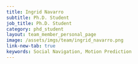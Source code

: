 ```yaml
---
title: Ingrid Navarro
subtitle: Ph.D. Student
job_title: Ph.D. Student
category: phd_student
layout: team_member_personal_page
image: /assets/imgs/team/ingrid_navarro.png
link-new-tab: true
keywords: Social Navigation, Motion Prediction
---
```

<script>window.location.href = 'http://www.navars.xyz';</script>